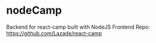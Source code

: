 # nodeCamp
Backend for react-camp built with NodeJS
Frontend Repo: https://github.com/Lazade/react-camp
